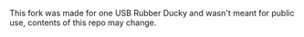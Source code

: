 This fork was made for one USB Rubber Ducky and wasn't meant for public use, contents of this repo may change.
